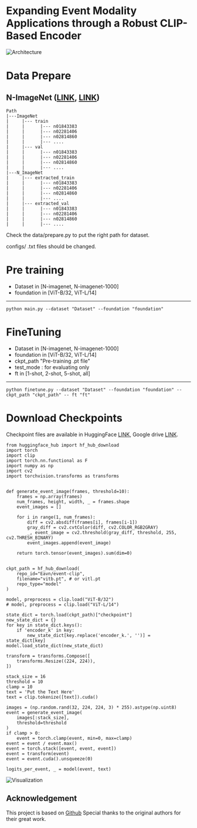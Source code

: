 # Expanding Event Modality Applications through a Robust CLIP-Based Encoder

![Architecture](figures/fig1.png)

# Data Prepare
## N-ImageNet ([LINK](https://www.image-net.org/), [LINK](https://github.com/82magnolia/n_imagenet))

    Path
    |---ImageNet
    |     |--- train
    |     |      |--- n01843383
    |     |      |--- n02281406
    |     |      |--- n02814860
    |     |      |--- ....
    |     |--- val
    |     |      |--- n01843383
    |     |      |--- n02281406
    |     |      |--- n02814860
    |     |      |--- ....
    |---N_ImageNet
    |     |--- extracted_train
    |     |      |--- n01843383
    |     |      |--- n02281406
    |     |      |--- n02814860
    |     |      |--- ....
    |     |--- extracted_val
    |     |      |--- n01843383
    |     |      |--- n02281406
    |     |      |--- n02814860
    |     |      |--- ....
 
Check the data/prepare.py to put the right path for dataset.

configs/ .txt files should be changed.

 
# Pre training

- Dataset in [N-imagenet, N-imagenet-1000]
- foundation in [ViT-B/32, ViT-L/14]
---
    python main.py --dataset "Dataset" --foundation "foundation"

# FineTuning

- Dataset in [N-imagenet, N-imagenet-1000]
- foundation in [ViT-B/32, ViT-L/14]
- ckpt_path "Pre-training .pt file"
- test_mode : for evaluating only
- ft in [1-shot, 2-shot, 5-shot, all]
---
    python finetune.py --dataset "Dataset" --foundation "foundation" --ckpt_path "ckpt_path" -- ft "ft"

# Download Checkpoints

Checkpoint files are available in HuggingFace [LINK](https://huggingface.co/Eavn/event-clip/tree/main), Google drive [LINK](https://drive.google.com/drive/folders/1uPAwjgcBL-FwQjhoxmeh-1sbtkvIkRy5).


    from huggingface_hub import hf_hub_download
    import torch
    import clip
    import torch.nn.functional as F
    import numpy as np
    import cv2
    import torchvision.transforms as transforms


    def generate_event_image(frames, threshold=10):
        frames = np.array(frames)  
        num_frames, height, width, _ = frames.shape
        event_images = []
        
        for i in range(1, num_frames):
            diff = cv2.absdiff(frames[i], frames[i-1])
            gray_diff = cv2.cvtColor(diff, cv2.COLOR_RGB2GRAY)
            _, event_image = cv2.threshold(gray_diff, threshold, 255, cv2.THRESH_BINARY)
            event_images.append(event_image)

        return torch.tensor(event_images).sum(dim=0)


    ckpt_path = hf_hub_download(
        repo_id="Eavn/event-clip",      
        filename="vitb.pt", # or vitl.pt
        repo_type="model"               
    )

    model, preprocess = clip.load("ViT-B/32")
    # model, preprocess = clip.load("ViT-L/14")

    state_dict = torch.load(ckpt_path)["checkpoint"]
    new_state_dict = {}
    for key in state_dict.keys():
        if 'encoder_k' in key:
            new_state_dict[key.replace('encoder_k.', '')] = state_dict[key]
    model.load_state_dict(new_state_dict)

    transform = transforms.Compose([
        transforms.Resize((224, 224)),
    ])

    stack_size = 16
    threshold = 10
    clamp = 10
    text = 'Put the Text Here'
    text = clip.tokenize([text]).cuda()

    images = (np.random.rand(32, 224, 224, 3) * 255).astype(np.uint8)
    event = generate_event_image(
        images[:stack_size], 
        threshold=threshold
    )
    if clamp > 0:
        event = torch.clamp(event, min=0, max=clamp)
    event = event / event.max()
    event = torch.stack([event, event, event])
    event = transform(event)
    event = event.cuda().unsqueeze(0)

    logits_per_event, _ = model(event, text)

![Visualization](figures/fig2.png)



## Acknowledgement

This project is based on [Github](https://github.com/Yan98/Event-Camera-Data-Pre-training)
Special thanks to the original authors for their great work.  
